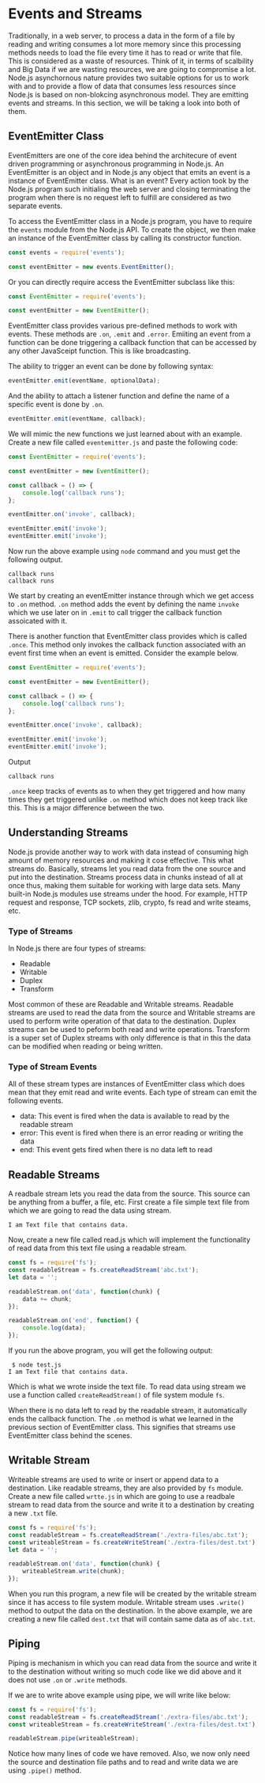 # Events and Streams

Traditionally, in a web server, to process a data in the form of a file by reading and writing consumes a lot more memory since this processing methods needs to load the file every time it has to read or write that file. This is considered as a waste of resources. Think of it, in terms of scalbility and Big Data if we are wasting resources, we are going to compromise a lot. Node.js asynchornous nature provides two suitable options for us to work with and to provide a flow of data that consumes less resources since Node.js is based on non-blokcing asynchronous model. They are emitting events and streams. In this section, we will be taking a look into both of them.

## EventEmitter Class

EventEmitters are one of the core idea behind the architecure of event driven programming or asynchronous programming in Node.js. An EventEmitter is an object and in Node.js any object that emits an event is a instance of EventEmitter class. What is an event? Every action took by the Node.js program such initialing the web server and closing terminating the program when there is no request left to fulfill are considered as two separate events.

To access the EventEmitter class in a Node.js program, you have to require the `events` module from the Node.js API. To create the object, we then make an instance of the EventEmitter class by calling its constructor function.

```js
const events = require('events');

const eventEmitter = new events.EventEmitter();
```

Or you can directly require access the EventEmitter subclass like this:

```js
const EventEmitter = require('events');

const eventEmitter = new EventEmitter();
```

EventEmitter class provides various pre-defined methods to work with events. These methods are `.on`, `.emit` and `.error`. Emiiting an event from a function can be done triggering a callback function that can be accessed by any other JavaSceipt function. This is like broadcasting.

The ability to trigger an event can be done by following syntax:

```js
eventEmitter.emit(eventName, optionalData);
```

And the ability to attach a listener function and define the name of a specific event is done by `.on`.

```js
eventEmitter.emit(eventName, callback);
```

We will mimic the new functions we just learned about with an example. Create a new file called `eventemitter.js` and paste the following code:

```js
const EventEmitter = require('events');

const eventEmitter = new EventEmitter();

const callback = () => {
	console.log('callback runs');
};

eventEmitter.on('invoke', callback);

eventEmitter.emit('invoke');
eventEmitter.emit('invoke');
```

Now run the above example using `node` command and you must get the following output.

```shell
callback runs
callback runs
```

We start by creating an eventEmitter instance through which we get access to `.on` method. `.on` method adds the event by defining the name `invoke` which we use later on in `.emit` to call trigger the callback function assoicated with it.

There is another function that EventEmitter class provides which is called `.once`. This method only invokes the callback function associated with an event first time when an event is emitted. Consider the example below.

```js
const EventEmitter = require('events');

const eventEmitter = new EventEmitter();

const callback = () => {
	console.log('callback runs');
};

eventEmitter.once('invoke', callback);

eventEmitter.emit('invoke');
eventEmitter.emit('invoke');
```

Output

```shell
callback runs
```

`.once` keep tracks of events as to when they get triggered and how many times they get triggered unlike `.on` method which does not keep track like this. This is a major difference between the two.

## Understanding Streams

Node.js provide another way to work with data instead of consuming high amount of memory resources and making it cose effective. This what streams do. Basically, streams let you read data from the one source and put into the destination. Streams process data in chunks instead of all at once thus, making them suitable for working with large data sets. Many built-in Node.js modules use streams under the hood. For example, HTTP request and response, TCP sockets, zlib, crypto, fs read and write steams, etc.

### Type of Streams

In Node.js there are four types of streams:

- Readable
- Writable
- Duplex
- Transform

Most common of these are Readable and Writable streams. Readable streams are used to read the data from the source and Writable streams are used to perform write operation of that data to the destination. Duplex streams can be used to peform both read and write operations. Transform is a super set of Duplex streams with only difference is that in this the data can be modified when reading or being written.

### Type of Stream Events

All of these stream types are instances of EventEmitter class which does mean that they emit read and write events. Each type of stream can emit the following events.

- data: This event is fired when the data is available to read by the readable stream
- error: This event is fired when there is an error reading or writing the data
- end: This event gets fired when there is no data left to read

## Readable Streams

A readbale stream lets you read the data from the source. This source can be anything from a buffer, a file, etc. First create a file simple text file from which we are going to read the data using stream.

```text
I am Text file that contains data.
```

Now, create a new file called read.js which will implement the functionality of read data from this text file using a readable stream.

```js
const fs = require('fs');
const readableStream = fs.createReadStream('abc.txt');
let data = '';

readableStream.on('data', function(chunk) {
	data += chunk;
});

readableStream.on('end', function() {
	console.log(data);
});
```

If you run the above program, you will get the following output:

```shell
 $ node test.js
I am Text file that contains data.
```

Which is what we wrote inside the text file. To read data using stream we use a function called `createReadStream()` of file system module `fs`.

When there is no data left to read by the readable stream, it automatically ends the callback function. The `.on` method is what we learned in the previous section of EventEmitter class. This signifies that streams use EventEmitter class behind the scenes.

## Writable Stream

Writeable streams are used to write or insert or append data to a destination. Like readable streams, they are also provided by `fs` module. Create a new file called `wrtte.js` in which are going to use a readbale stream to read data from the source and write it to a destination by creating a new `.txt` file.

```js
const fs = require('fs');
const readableStream = fs.createReadStream('./extra-files/abc.txt');
const writeableStream = fs.createWriteStream('./extra-files/dest.txt');
let data = '';

readableStream.on('data', function(chunk) {
	writeableStream.write(chunk);
});
```

When you run this program, a new file will be created by the writable stream since it has access to file system module. Writable stream uses `.write()` method to output the data on the destination. In the above example, we are creating a new file called `dest.txt` that will contain same data as of `abc.txt`.

## Piping

Piping is mechanism in which you can read data from the source and write it to the destination without writing so much code like we did above and it does not use `.on` or `.write` methods.

If we are to write above example using pipe, we will write like below:

```js
const fs = require('fs');
const readableStream = fs.createReadStream('./extra-files/abc.txt');
const writeableStream = fs.createWriteStream('./extra-files/dest.txt');

readableStream.pipe(writeableStream);
```

Notice how many lines of code we have removed. Also, we now only need the source and destination file paths and to read and write data we are using `.pipe()` method.
